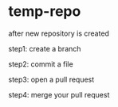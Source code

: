 # temp-repo
after new repository is created

step1: create a branch

step2: commit a file

step3: open a pull request

step4: merge your pull request
